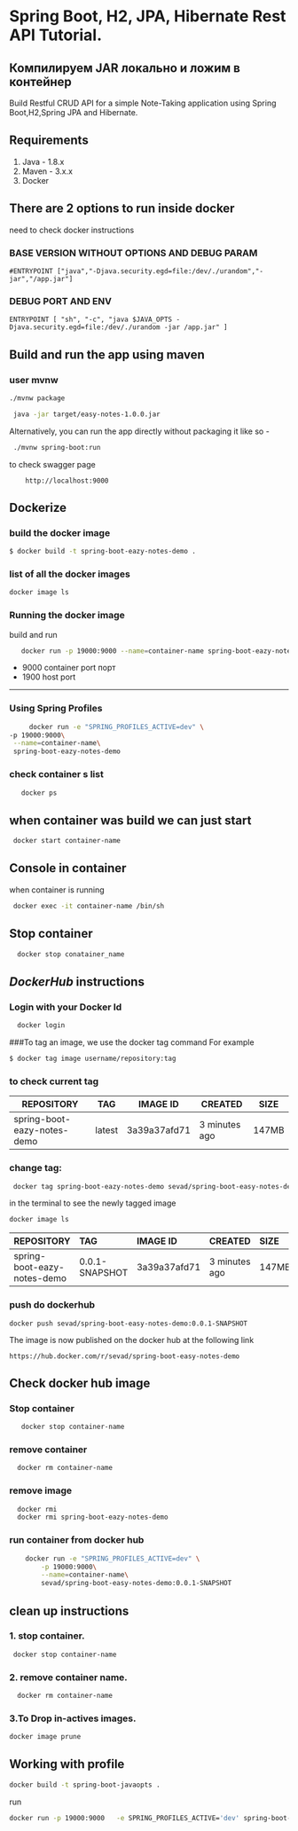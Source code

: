 # Spring Boot, H2, JPA, Hibernate Rest API Tutorial.


**Компилируем JAR локально** и ложим в контейнер
----------------------------------

Build Restful CRUD API for a simple Note-Taking application using Spring Boot,H2,Spring JPA and Hibernate.

## Requirements

1. Java - 1.8.x
2. Maven - 3.x.x
3. Docker

## There are 2 options to run inside docker 
need to check docker instructions
### BASE VERSION WITHOUT OPTIONS AND DEBUG PARAM
```
#ENTRYPOINT ["java","-Djava.security.egd=file:/dev/./urandom","-jar","/app.jar"]
```
### DEBUG PORT AND ENV
```
ENTRYPOINT [ "sh", "-c", "java $JAVA_OPTS -Djava.security.egd=file:/dev/./urandom -jar /app.jar" ]
```

## Build and run the app using maven

### user mvnw
```bash
./mvnw package 
```

```bash
 java -jar target/easy-notes-1.0.0.jar
```

Alternatively, you can run the app directly without packaging it like so -
```bash
 ./mvnw spring-boot:run
```

to check swagger page 
```http request
    http://localhost:9000
```

## Dockerize

### build the docker image
```bash
$ docker build -t spring-boot-eazy-notes-demo .
```

### list of all the docker images
 ```bash
 docker image ls
```

### Running the docker image
build and run 
```bash
   docker run -p 19000:9000 --name=container-name spring-boot-eazy-notes-demo 
```

* 9000 container port  порт 
* 1900 host port
-----

### Using Spring Profiles
```bash
     docker run -e "SPRING_PROFILES_ACTIVE=dev" \
-p 19000:9000\
 --name=container-name\
 spring-boot-eazy-notes-demo
```
### check container s list 
```bash
   docker ps
```

## when container was build we can just start 
```bash
 docker start container-name
```

## Console in container 
when container is running 
```bash
 docker exec -it container-name /bin/sh
```

## Stop container 
```bash
  docker stop conatainer_name
```

## **_DockerHub_** instructions 
 
 ### Login with your Docker Id
```bash
  docker login
```
###To tag an image, we use the docker tag command 
For example
```bash
$ docker tag image username/repository:tag
```
### to check current tag 

| REPOSITORY                  |TAG     |IMAGE ID      |CREATED        |SIZE   |
|----                         |---     |---           |---            |---    |
| spring-boot-eazy-notes-demo |latest  | 3a39a37afd71 |3  minutes ago |147MB  |
### change tag:
```bash
 docker tag spring-boot-eazy-notes-demo sevad/spring-boot-easy-notes-demo:0.0.1-SNAPSHOT
```

in the terminal to see the newly tagged image
```bash
docker image ls
```
| REPOSITORY                  |TAG              |IMAGE ID      |CREATED        |SIZE   |
| ---------                   |:---              |:---           |:---            |:---    |
| spring-boot-eazy-notes-demo |0.0.1-SNAPSHOT   | 3a39a37afd71 |3  minutes ago |147MB  |

### push do dockerhub
```
docker push sevad/spring-boot-easy-notes-demo:0.0.1-SNAPSHOT
```

The image is now published on the docker hub at the following link 

```http request
https://hub.docker.com/r/sevad/spring-boot-easy-notes-demo
```

## Check docker hub image  
### Stop container 
```bash
   docker stop container-name
```

### remove container 
```bash
  docker rm container-name
```

### remove image 
```bash
  docker rmi 
  docker rmi spring-boot-eazy-notes-demo
``` 

### run container from docker hub 
```bash 
    docker run -e "SPRING_PROFILES_ACTIVE=dev" \
        -p 19000:9000\
        --name=container-name\
        sevad/spring-boot-easy-notes-demo:0.0.1-SNAPSHOT
```

## clean up instructions 
### 1. stop container. 
```bash
 docker stop container-name
```
### 2. remove container name.
```bash
  docker rm container-name
```
### 3.To Drop in-actives images.
```bash
docker image prune
```

## Working with profile 

```bash
docker build -t spring-boot-javaopts .
```
run 
```bash
docker run -p 19000:9000   -e SPRING_PROFILES_ACTIVE='dev' spring-boot-javaopts
```
